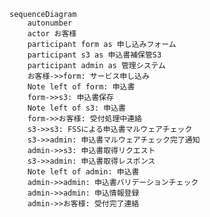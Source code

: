 ```mermaid
sequenceDiagram
    autonumber
    actor お客様
    participant form as 申し込みフォーム
    participant s3 as 申込書補保管S3
    participant admin as 管理システム
    お客様->>form: サービス申し込み
    Note left of form: 申込書
    form->>s3: 申込書保存
    Note left of s3: 申込書
    form->>お客様: 受付処理中連絡
    s3->>s3: FSSによる申込書マルウェアチェック
    s3->>admin: 申込書マルウェアチェック完了通知
    admin->>s3: 申込書取得リクエスト
    s3->>admin: 申込書取得レスポンス
    Note left of admin: 申込書
    admin->>admin: 申込書バリデーションチェック
    admin->>admin: 申込情報登録
    admin->>お客様: 受付完了連絡
```

<!-- ```mermaid
<!-- sequenceDiagram
    autonumber
    actor お客様
    participant form as 申し込みフォーム
    participant s3 as 申込書補保管S3
    participant admin as 管理システム
    お客様->>form: サービス申し込み
    Note left of form: 申込書
    form->>s3: 申込書保存
    Note left of s3: 申込書
    form->>お客様: 受付処理中連絡
    s3->>s3: FSSによる申込書マルウェアチェック
    s3->>admin: 申込書マルウェアチェック完了通知
    admin->>s3: 申込書取得リクエスト
    s3->>admin: 申込書取得レスポンス
    Note left of admin: 申込書
    admin->>admin: 申込書バリデーションチェック
    admin->>admin: 申込情報登録
    admin->>お客様: 受付完了連絡 -->

```--> -->

```
